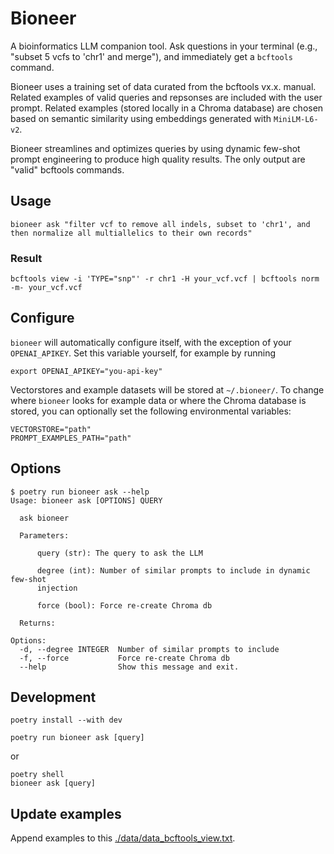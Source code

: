 # Bioneer

A bioinformatics LLM companion tool. Ask questions in your terminal (e.g., "subset 5 vcfs to 'chr1' and merge"), and immediately get a `bcftools` command. 


Bioneer uses a training set of data curated from the bcftools vx.x. manual. Related examples of valid queries and repsonses are included with the user prompt. Related examples (stored locally in a Chroma database) are chosen based on semantic similarity using embeddings generated with `MiniLM-L6-v2`. 


Bioneer streamlines and optimizes queries by using dynamic few-shot prompt engineering to produce high quality results. The only output are "valid" bcftools commands.


## Usage
```
bioneer ask "filter vcf to remove all indels, subset to 'chr1', and then normalize all multiallelics to their own records"
```

### Result
```
bcftools view -i 'TYPE="snp"' -r chr1 -H your_vcf.vcf | bcftools norm -m- your_vcf.vcf
```

## Configure

`bioneer` will automatically configure itself, with the exception of your `OPENAI_APIKEY`. Set this variable yourself, for example by running

```
export OPENAI_APIKEY="you-api-key"
```

Vectorstores and example datasets will be stored at `~/.bioneer/`. To change where `bioneer` looks for example data or where the Chroma database is stored, you can optionally set the following environmental variables:

```
VECTORSTORE="path"
PROMPT_EXAMPLES_PATH="path"
```

## Options
```
$ poetry run bioneer ask --help
Usage: bioneer ask [OPTIONS] QUERY

  ask bioneer

  Parameters:

      query (str): The query to ask the LLM

      degree (int): Number of similar prompts to include in dynamic few-shot
      injection

      force (bool): Force re-create Chroma db

  Returns:

Options:
  -d, --degree INTEGER  Number of similar prompts to include
  -f, --force           Force re-create Chroma db
  --help                Show this message and exit.
```


## Development

```
poetry install --with dev
```

```
poetry run bioneer ask [query]
```

or

```
poetry shell
bioneer ask [query]
```

## Update examples

Append examples to this [./data/data_bcftools_view.txt](file).


